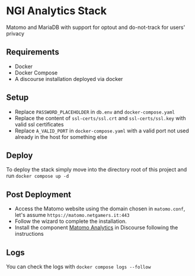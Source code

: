 # NGI Analytics Stack

Matomo and MariaDB with support for optout and do-not-track for users' privacy

## Requirements

- Docker
- Docker Compose
- A discourse installation deployed via docker

## Setup

- Replace `PASSWORD_PLACEHOLDER` in `db.env` and `docker-compose.yaml`
- Replace the content of `ssl-certs/ssl.crt` and `ssl-certs/ssl.key` with valid ssl certificates
- Replace `A_VALID_PORT` in `docker-compose.yaml` with a valid port not used already in the host for something else

## Deploy

To deploy the stack simply move into the directory root of this project and run `docker compose up -d`

## Post Deployment

- Access the Matomo website using the domain chosen in `matomo.conf`, let's assume `https://matomo.netgamers.it:443`
- Follow the wizard to complete the installation.
- Install the component [Matomo Analytics](https://meta.discourse.org/t/matomo-analytics/33090) in Discourse following the instructions

## Logs

You can check the logs with `docker compose logs --follow`